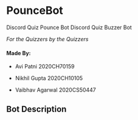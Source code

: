 # PounceBot
Discord Quiz Pounce Bot
Discord Quiz Buzzer Bot

*For the Quizzers by the Quizzers*

#### Made By:

* Avi Patni 2020CH70159

* Nikhil Gupta 2020CH10105

* Vaibhav Agarwal 2020CS50447

## Bot Description
